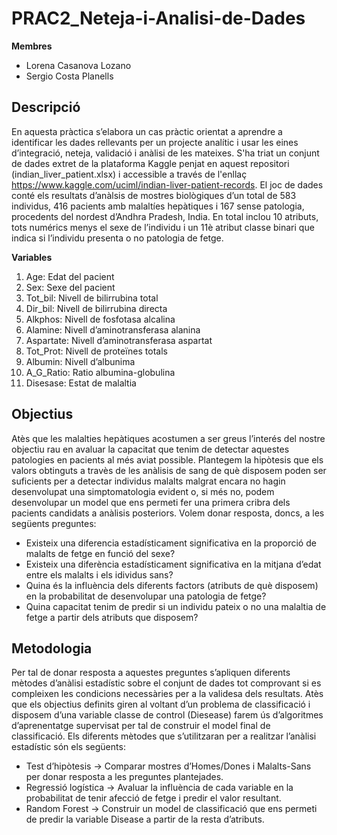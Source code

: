 # PRAC2_Neteja-i-Analisi-de-Dades

**Membres**

* Lorena Casanova Lozano
* Sergio Costa Planells

## Descripció 

En aquesta pràctica s’elabora un cas pràctic orientat a aprendre a identificar les dades rellevants per un projecte analític i usar les eines d’integració, neteja, validació i anàlisi de les mateixes. S'ha triat un conjunt de dades extret de la plataforma Kaggle penjat en aquest repositori (indian_liver_patient.xlsx) i accessible a través de l'enllaç https://www.kaggle.com/uciml/indian-liver-patient-records. El joc de dades conté els resultats d’anàlsis de mostres biològiques d’un total de 583 individus, 416 pacients amb malaltíes hepàtiques i 167 sense patologia, procedents del nordest d’Andhra Pradesh, India. En total inclou 10 atributs, tots numérics menys el sexe de l’individu i un 11è atribut classe binari que indica si l’individu presenta o no patologia de fetge. 

**Variables**

1. Age: Edat del pacient
2. Sex: Sexe del pacient
3. Tot_bil: Nivell de bilirrubina total
4. Dir_bil: Nivell de bilirrubina directa
5. Alkphos: Nivell de fosfotasa alcalina
6. Alamine: Nivell d’aminotransferasa alanina
7. Aspartate: Nivell d’aminotransferasa aspartat
8. Tot_Prot: Nivell de proteïnes totals
9. Albumin: Nivell d’albunima
10. A_G_Ratio: Ratio albumina-globulina
11. Disesase: Estat de malaltia

## Objectius

Atès que les malalties hepàtiques acostumen a ser greus l’interés del nostre objectiu rau en avaluar la capacitat que tenim de detectar aquestes patologies en pacients al més aviat possible. Plantegem la hipòtesis que els valors obtinguts a travès de les anàlisis de sang de què disposem poden ser suficients per a detectar individus malalts malgrat encara no hagin desenvolupat una simptomatologia evident o, si més no, podem desenvolupar un model que ens permeti fer una primera cribra dels pacients candidats a anàlisis posteriors. Volem donar resposta, doncs, a les següents preguntes:

* Existeix una diferencia estadísticament significativa en la proporció de malalts de fetge en funció del sexe?
* Existeix una diferència estadísticament significativa en la mitjana d’edat entre els malalts i els idividus sans?
* Quina és la influència dels diferents factors (atributs de què disposem) en la probabilitat de desenvolupar una
patologia de fetge?
* Quina capacitat tenim de predir si un individu pateix o no una malaltia de fetge a partir dels atributs que disposem?

## Metodologia

Per tal de donar resposta a aquestes preguntes s’apliquen diferents mètodes d’anàlisi estadístic sobre el conjunt de dades tot comprovant si es compleixen les condicions necessàries per a la validesa dels resultats. Atès que els objectius definits giren al voltant d’un problema de classificació i disposem d’una variable classe de control (Diesease) farem ús d’algoritmes d’aprenentatge supervisat per tal de construir el model final de classificació. Els diferents mètodes que s’utilitzaran per a realitzar l’anàlisi estadístic són els següents:
* Test d’hipòtesis -> Comparar mostres d’Homes/Dones i Malalts-Sans per donar resposta a les preguntes plantejades.
* Regressió logística -> Avaluar la influència de cada variable en la probabilitat de tenir afecció de fetge i predir el valor resultant.
* Random Forest -> Construir un model de classificació que ens permeti de predir la variable Disease a partir de la resta d’atributs.
